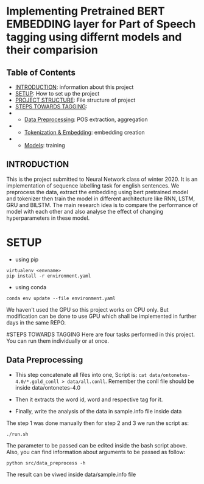 # Implementing Pretrained BERT EMBEDDING layer for Part of Speech tagging using differnt models and their comparision


## Table of Contents

- [INTRODUCTION](#INTRODUCTION): information about this project
- [SETUP](#SETUP): How to set up the project
- [PROJECT STRUCTURE](#PROJECTSTRUCTURE): File structure of project
- [STEPS TOWARDS TAGGING](#STEPSTOWARDSTAGGING):
- - [Data Preprocessing](##Data-Preprocessing): POS extraction, aggregation
- - [Tokenization & Embedding](##Tokenization-&-Embedding): embedding creation
- - [Models](##Models): training

## INTRODUCTION

This is the project submitted to Neural Network class of winter 2020. It is an implementation of sequence labelling task for english sentences. We preprocess the data, extract the embedding using bert pretrained model and tokenizer then train the model in different architecture like RNN, LSTM, GRU and BILSTM. The main research idea is to compare the performance of model with each other and also analyse the effect of changing hyperparameters in these model.


# SETUP

- using pip
```
virtualenv <envname>
pip install -r environment.yaml
```

- using conda
```
conda env update --file environment.yaml
```

We haven't used the GPU so this project works on CPU only. But modification can be done to use GPU which shall be implemented in further days in the same REPO.



#STEPS TOWARDS TAGGING
Here are four tasks performed in this project. You can run them individually or at once. 

## Data Preprocessing

- This step concatenate all files into one,
Script is: `cat data/ontonetes-4.0/*.gold_conll > data/all.conll`. Remember the conll file should be inside data/ontonetes-4.0

- Then it extracts the word id, word and respective tag for it.
- Finally, write the analysis of the data in sample.info file inside data

The step 1 was done manually then for step 2 and 3 we run the script as:

```
./run.sh
```

The parameter to be passed can be edited inside the bash script above. Also, you can find information about arguments to be passed as follow:

```
python src/data_preprocess -h

```

The result can be viwed inside data/sample.info file



